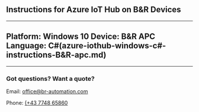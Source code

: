 
## Instructions for Azure IoT Hub on B&R Devices

---
Platform: Windows 10
Device: B&R APC
Language: C#(azure-iothub-windows-c#-instructions-B&R-apc.md)
---
  

---
### Got questions? Want a quote?
Email: [office@br-automation.com](mailto:office@br-automation.com)

Phone: [(+43 7748 65860](callto:+43774865860)
